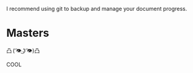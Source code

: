 I recommend using git to backup and manage your document progress.
# Masters

凸 ( ͡👁️ ͜ʖ ͡👁️)凸

COOL
